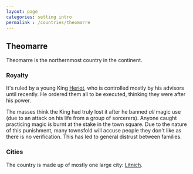 ```yaml
---
layout: page
categories: setting intro
permalink : /countries/theomarre
---
```


## Theomarre

Theomarre is the northernmost country in the continent.

### Royalty

It's ruled by a young King [Heriot][king-heriot], who is controlled mostly by his advisors until recently. He ordered them all to be executed, thinking they were after his power. 

The masses think the King had truly lost it after he banned *all* magic use (due to an attack on his life from a group of sorcerers). Anyone caught practicing magic is burnt at the stake in the town square. Due to the nature of this punishment, many townsfold will accuse people they don't like as there is no verification. This has led to general distrust between families.

### Cities

The country is made up of mostly one large city: [Litnich][litnich].

[king-heriot]: /npcs/royalty/heriot
[litnich]: /cities/litnich
